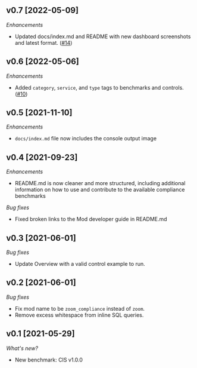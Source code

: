 ## v0.7 [2022-05-09]

_Enhancements_

- Updated docs/index.md and README with new dashboard screenshots and latest format. ([#14](https://github.com/turbot/steampipe-mod-zoom-compliance/pull/14))

## v0.6 [2022-05-06]

_Enhancements_

- Added `category`, `service`, and `type` tags to benchmarks and controls. ([#10](https://github.com/turbot/steampipe-mod-zoom-compliance/pull/10))

## v0.5 [2021-11-10]

_Enhancements_

- `docs/index.md` file now includes the console output image

## v0.4 [2021-09-23]

_Enhancements_

- README.md is now cleaner and more structured, including additional information on how to use and contribute to the available compliance benchmarks

_Bug fixes_

- Fixed broken links to the Mod developer guide in README.md

## v0.3 [2021-06-01]

_Bug fixes_

- Update Overview with a valid control example to run.

## v0.2 [2021-06-01]

_Bug fixes_

- Fix mod name to be `zoom_compliance` instead of `zoom`.
- Remove excess whitespace from inline SQL queries.

## v0.1 [2021-05-29]

_What's new?_

- New benchmark: CIS v1.0.0
